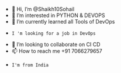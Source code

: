 - 👋 Hi, I’m @Shaikh10Sohail
- 👀 I’m interested in PYTHON & DEVOPS
- 🌱 I’m currently learned all Tools of DevOps 
-     I 'm looking for a job in DevOps
- 💞️ I’m looking to collaborate on CI CD
- 📫 How to reach me +91 7066279657
-     I'm from India
<!---
Shaikh10Sohail/Shaikh10Sohail is a ✨ special ✨ repository because its `README.md` (this file) appears on your GitHub profile.
You can click the Preview link to take a look at your changes.
--->
